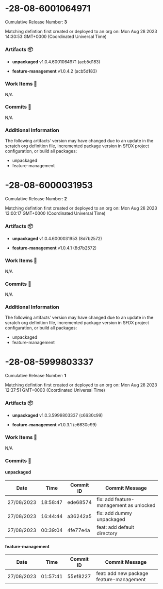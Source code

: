 
<a id=8942965656447026dc19909c72122cdaaab92167></a>
# -28-08-6001064971
 Cumulative Release Number: <b>3</b> 

Matching defintion first created or deployed to an org on: Mon Aug 28 2023 14:30:53 GMT+0000 (Coordinated Universal Time)
 ### Artifacts :package:
- **unpackaged**     v1.0.4.6001064971 (acb5d183)

- **feature-management**     v1.0.4.2 (acb5d183)

### Work Items :gem:
N/A

### Commits :book:
N/A

### Additional Information
The following artifacts' version may have changed due to an update in the scratch org definition file, incremented package version in SFDX project configuration, or build all packages:
  - unpackaged
  - feature-management

<a id=a5564c71dc3c32f85b4c9ab183b30fbf65fedfac></a>
# -28-08-6000031953
 Cumulative Release Number: <b>2</b> 

Matching defintion first created or deployed to an org on: Mon Aug 28 2023 13:00:17 GMT+0000 (Coordinated Universal Time)
 ### Artifacts :package:
- **unpackaged**     v1.0.4.6000031953 (8d7b2572)

- **feature-management**     v1.0.4.1 (8d7b2572)

### Work Items :gem:
N/A

### Commits :book:
N/A

### Additional Information
The following artifacts' version may have changed due to an update in the scratch org definition file, incremented package version in SFDX project configuration, or build all packages:
  - unpackaged
  - feature-management

<a id=1e6dfa7068e3e3f42c45e09b23cbdc418145ae38></a>
# -28-08-5999803337
 Cumulative Release Number: <b>1</b> 

Matching defintion first created or deployed to an org on: Mon Aug 28 2023 12:37:51 GMT+0000 (Coordinated Universal Time)
 ### Artifacts :package:
- **unpackaged**     v1.0.3.5999803337 (c6630c99)

- **feature-management**     v1.0.3.1 (c6630c99)

### Work Items :gem:
N/A

### Commits :book:

#### unpackaged
| Date       | Time     | Commit ID | Commit Message                          |
| ---------- | -------- | --------- | --------------------------------------- |
| 27/08/2023 | 18:58:47 | ede68574  | fix: add feature-management as unlocked |
| 27/08/2023 | 16:44:44 | a36242a5  | fix: add dummy unpackaged               |
| 27/08/2023 | 00:39:04 | 4fe77e4a  | feat: add default directory             |

#### feature-management
| Date       | Time     | Commit ID | Commit Message                           |
| ---------- | -------- | --------- | ---------------------------------------- |
| 27/08/2023 | 01:57:41 | 55ef8227  | feat: add new package feature-management |
